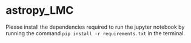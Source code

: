 # astropy_LMC
Please install the dependencies required to run the jupyter notebook by running the command `pip install -r requirements.txt` in the terminal.

